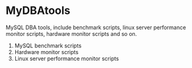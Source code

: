 MyDBAtools
==========

MySQL DBA tools, include benchmark scripts, linux server performance monitor scripts, hardware monitor scripts and so on.

1. MySQL benchmark scripts
2. Hardware monitor scripts
3. Linux server performance monitor scripts
